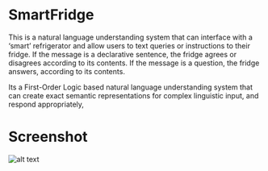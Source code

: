 # SmartFridge
This is a natural language understanding system that can interface with a ‘smart’ refrigerator and allow users to text queries 
or instructions to their fridge. If the message is a declarative sentence, the fridge agrees or disagrees according to its contents. 
If the message is a question, the fridge answers, according to its contents.

Its a First-Order Logic based natural language understanding system that can create exact semantic representations for complex 
linguistic input, and respond appropriately,

# Screenshot
![alt text](https://github.com/varmax2511/SmartFridge/screen.png)
